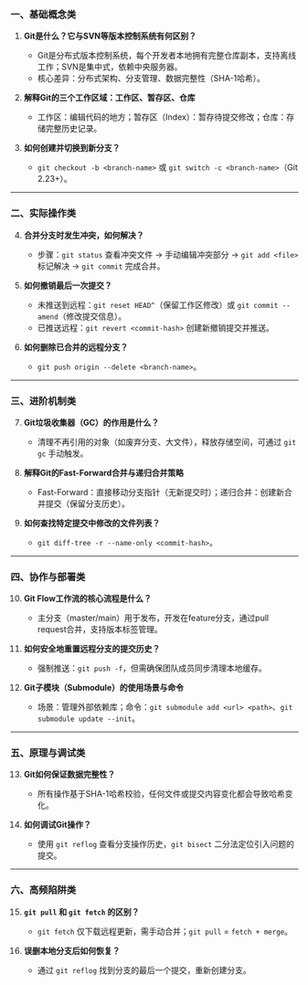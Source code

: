 ### **一、基础概念类**
1. **Git是什么？它与SVN等版本控制系统有何区别？**  
   - Git是分布式版本控制系统，每个开发者本地拥有完整仓库副本，支持离线工作；SVN是集中式，依赖中央服务器。  
   - 核心差异：分布式架构、分支管理、数据完整性（SHA-1哈希）。

2. **解释Git的三个工作区域：工作区、暂存区、仓库**  
   - 工作区：编辑代码的地方；暂存区（Index）：暂存待提交修改；仓库：存储完整历史记录。

3. **如何创建并切换到新分支？**  
   - `git checkout -b <branch-name>` 或 `git switch -c <branch-name>`（Git 2.23+）。

---

### **二、实际操作类**
4. **合并分支时发生冲突，如何解决？**  
   - 步骤：`git status` 查看冲突文件 → 手动编辑冲突部分 → `git add <file>` 标记解决 → `git commit` 完成合并。

5. **如何撤销最后一次提交？**  
   - 未推送到远程：`git reset HEAD^`（保留工作区修改）或 `git commit --amend`（修改提交信息）。  
   - 已推送远程：`git revert <commit-hash>` 创建新撤销提交并推送。

6. **如何删除已合并的远程分支？**  
   - `git push origin --delete <branch-name>`。

---

### **三、进阶机制类**
7. **Git垃圾收集器（GC）的作用是什么？**  
   - 清理不再引用的对象（如废弃分支、大文件），释放存储空间，可通过 `git gc` 手动触发。

8. **解释Git的Fast-Forward合并与递归合并策略**  
   - Fast-Forward：直接移动分支指针（无新提交时）；递归合并：创建新合并提交（保留分支历史）。

9. **如何查找特定提交中修改的文件列表？**  
   - `git diff-tree -r --name-only <commit-hash>`。

---

### **四、协作与部署类**
10. **Git Flow工作流的核心流程是什么？**  
    - 主分支（master/main）用于发布，开发在feature分支，通过pull request合并，支持版本标签管理。

11. **如何安全地重置远程分支的提交历史？**  
    - 强制推送：`git push -f`，但需确保团队成员同步清理本地缓存。

12. **Git子模块（Submodule）的使用场景与命令**  
    - 场景：管理外部依赖库；命令：`git submodule add <url> <path>`、`git submodule update --init`。

---

### **五、原理与调试类**
13. **Git如何保证数据完整性？**  
    - 所有操作基于SHA-1哈希校验，任何文件或提交内容变化都会导致哈希变化。

14. **如何调试Git操作？**  
    - 使用 `git reflog` 查看分支操作历史，`git bisect` 二分法定位引入问题的提交。

---

### **六、高频陷阱类**
15. **`git pull` 和 `git fetch` 的区别？**  
    - `git fetch` 仅下载远程更新，需手动合并；`git pull` = `fetch + merge`。

16. **误删本地分支后如何恢复？**  
    - 通过 `git reflog` 找到分支的最后一个提交，重新创建分支。
